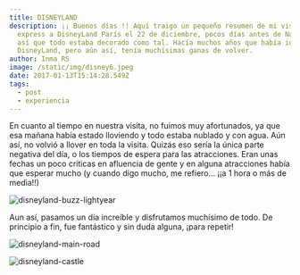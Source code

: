 ```yaml
---
title: DISNEYLAND
description: ¡¡ Buenos días !! Aquí traigo un pequeño resumen de mi visita
  express a DisneyLand París el 22 de diciembre, pocos días antes de Navidad,
  así que todo estaba decorado como tal. Hacía muchos años que había ido a
  DisneyLand, pero aún así, tenía muchísimas ganas de volver.
author: Inma RS
image: /static/img/disney6.jpeg
date: 2017-01-13T15:14:28.549Z
tags:
  - post
  - experiencia
---
```

En cuanto al tiempo en nuestra visita, no fuimos muy afortunados, ya que esa mañana había estado lloviendo y todo estaba nublado y con agua. Aún así, no volvió a llover en toda la visita. Quizás eso sería la única parte negativa del día, o los tiempos de espera para las atracciones. Eran unas fechas un poco críticas en afluencia de gente y en alguna atracciones había que esperar mucho (y cuando digo mucho, me refiero… ¡¡a 1 hora o más de media!!)

![disneyland-buzz-lightyear](/static/img/disney7.jpeg "Pasear en el medio de juguetes gigantes. Buzz te esta vigilando")

Aun así, pasamos un día increíble y disfrutamos muchísimo de todo. De principio a fin, fue fantástico y sin duda alguna, ¡para repetir!

![disneyland-main-road](/static/img/instagram.jpeg "Calle principal rodeado de tiendas y restaurantes ultra cukis. Da ganas comprarlo todo")

![disneyland-castle](/static/img/disney31.jpeg "El castillo por la noche: precioso. Vale la pena quedarse hasta el ultimo minuto")